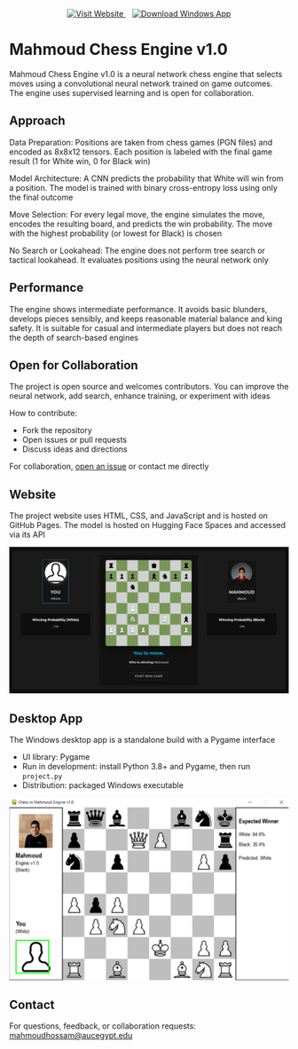 <p align="center">
  <a href="https://mahmoudhossamws.github.io/Mahmoud_Chess_Engine_Web/">
    <img src="https://img.shields.io/badge/🌐_Visit_Website-1e90ff?style=for-the-badge&logoColor=white" alt="Visit Website">
  </a>
  &nbsp;&nbsp;
  <a href="https://drive.google.com/file/d/17PBX1-uNQafle0HKlBocnyvw1g0re3ry/view?usp=sharing">
    <img src="https://img.shields.io/badge/💾_Download_Windows_App-28a745?style=for-the-badge&logoColor=white" alt="Download Windows App">
  </a>
</p>

# Mahmoud Chess Engine v1.0

Mahmoud Chess Engine v1.0 is a neural network chess engine that selects moves using a convolutional neural network trained on game outcomes. The engine uses supervised learning and is open for collaboration.

## Approach

Data Preparation: Positions are taken from chess games (PGN files) and encoded as 8x8x12 tensors. Each position is labeled with the final game result (1 for White win, 0 for Black win)

Model Architecture: A CNN predicts the probability that White will win from a position. The model is trained with binary cross-entropy loss using only the final outcome

Move Selection: For every legal move, the engine simulates the move, encodes the resulting board, and predicts the win probability. The move with the highest probability (or lowest for Black) is chosen

No Search or Lookahead: The engine does not perform tree search or tactical lookahead. It evaluates positions using the neural network only

## Performance

The engine shows intermediate performance. It avoids basic blunders, develops pieces sensibly, and keeps reasonable material balance and king safety. It is suitable for casual and intermediate players but does not reach the depth of search-based engines

## Open for Collaboration

The project is open source and welcomes contributors. You can improve the neural network, add search, enhance training, or experiment with ideas

How to contribute:  
- Fork the repository  
- Open issues or pull requests  
- Discuss ideas and directions  

For collaboration, [open an issue](https://github.com/mahmoudhossamws/Mahmoud-Chess-engine/issues) or contact me directly

## Website

The project website uses HTML, CSS, and JavaScript and is hosted on GitHub Pages. The model is hosted on Hugging Face Spaces and accessed via its API

![Web Screenshot](Web_Screenshot.PNG)

## Desktop App

The Windows desktop app is a standalone build with a Pygame interface

- UI library: Pygame  
- Run in development: install Python 3.8+ and Pygame, then run `project.py`  
- Distribution: packaged Windows executable

![Interface](screenshot.PNG)

## Contact

For questions, feedback, or collaboration requests:  
mahmoudhossam@aucegypt.edu
